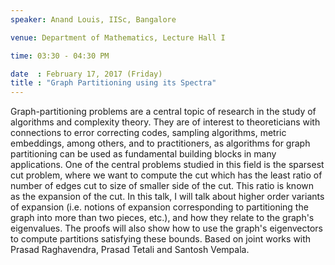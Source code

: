 ```yaml
---
speaker: Anand Louis, IISc, Bangalore

venue: Department of Mathematics, Lecture Hall I

time: 03:30 - 04:30 PM

date  : February 17, 2017 (Friday)
title : "Graph Partitioning using its Spectra"
---
```

Graph-partitioning problems are a central topic of research in
the study of algorithms and complexity theory. They are of interest to
theoreticians with connections to error correcting codes, sampling
algorithms, metric embeddings, among others, and to practitioners, as
algorithms for graph partitioning can be used as fundamental building
blocks in many applications. One of the central problems studied in this
field is the sparsest cut problem, where we want to compute the cut which
has the least ratio of number of edges cut to size of smaller side of the
cut. This ratio is known as the expansion of the cut.
In this talk, I will talk about higher order variants of expansion (i.e.
notions of expansion corresponding to partitioning the graph into more
than two pieces, etc.), and how they relate to the graph's eigenvalues.
The proofs will also show how to use the graph's eigenvectors to compute
partitions satisfying these bounds. Based on joint works with Prasad
Raghavendra, Prasad Tetali and Santosh Vempala.
